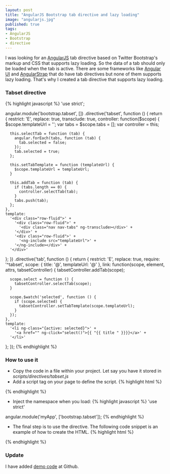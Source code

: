 ```yaml
---
layout: post
title: "AngularJS Bootstrap tab directive and lazy loading"
image: "angularjs.jpg"
published: true
tags:
- AngularJS
- Bootstrap
- directive
---
```


I was looking for an <a href="http://www.angularjs.org" target="_blank" title="AngularJS">AngularJS</a> tab directive based on Twitter Bootstrap's markup and CSS that supports lazy loading. So the data of a tab should only be loaded when the tab is active. There are some frameworks like <a href="http://angular-ui.github.io/bootstrap/" target="_blank" title="Angular UI">Angular UI</a> and <a href="http://mgcrea.github.io/angular-strap/" target="_blank" title="AngularStrap">AngularStrap</a> that do have tab directives but none of them supports lazy loading. That's why I created a tab directive that supports lazy loading.

### Tabset directive

{% highlight javascript %}
'use strict';

angular.module('bootstrap.tabset', [])
.directive('tabset', function () {
  return {
    restrict: 'E',
    replace: true,
    transclude: true,
    controller: function($scope) {
      $scope.templateUrl = '';
      var tabs = $scope.tabs = [];
      var controller = this;

      this.selectTab = function (tab) {
        angular.forEach(tabs, function (tab) {
          tab.selected = false;
        });
        tab.selected = true;
      };

      this.setTabTemplate = function (templateUrl) {
        $scope.templateUrl = templateUrl;
      }

      this.addTab = function (tab) {
        if (tabs.length == 0) {
          controller.selectTab(tab);
        }
        tabs.push(tab);
      };
    },
    template:
      '<div class="row-fluid">' +
        '<div class="row-fluid">' +
          '<div class="nav nav-tabs" ng-transclude></div>' +
        '</div>' +
        '<div class="row-fluid">' +
          '<ng-include src="templateUrl">' +
        '</ng-include></div>' +
      '</div>'
  };
})
.directive('tab', function () {
  return {
    restrict: 'E',
    replace: true,
    require: '^tabset',
    scope: {
      title: '@',
      templateUrl: '@'
    },
    link: function(scope, element, attrs, tabsetController) {
      tabsetController.addTab(scope);

      scope.select = function () {
        tabsetController.selectTab(scope);
      }

      scope.$watch('selected', function () {
        if (scope.selected) {
          tabsetController.setTabTemplate(scope.templateUrl);
        }
      });
    },
    template:
      '<li ng-class="{active: selected}">' +
        '<a href="" ng-click="select()">{{ "{{ title " }}}}</a>' +
      '</li>'
  };
});
{% endhighlight %}

### How to use it
* Copy the code in a file within your project. Let say you have it stored in <em class="em3">scripts/directives/tabset.js</em>
* Add a script tag on your page to define the script.
{% highlight html %}
<script src="scripts/directives/tabset.js"></script>
{% endhighlight %}
* Inject the namespace when you load:
{% highlight javascript %}
'use strict'

angular.module('myApp', ['bootstrap.tabset']);
{% endhighlight %}
* The final step is to use the directive. The following code snippet is an example of how to create the HTML.
{% highlight html %}
<tabset>
  <tab title="Tab 1" template-url="/views/tab1.html"></tab>
  <tab title="Tab 2" template-url="/views/tab2.html"></tab>
  <tab title="Tab 3" template-url="/views/tab3.html"></tab>
</tabset>
{% endhighlight %}

### Update
I have added <a href="https://github.com/awulder/demo-code.wulder.nl/tree/master/angularjs-bootstrap-tabs-demo-code" target="_blank">demo code</a> at Github.
